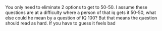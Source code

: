 You only need to eliminate 2 options to get to 50-50. I assume these questions are at a difficulty where a person of that iq gets it 50-50, what else could he mean by a question of IQ 100? But that means the question should read as hard. If you have to guess it feels bad

